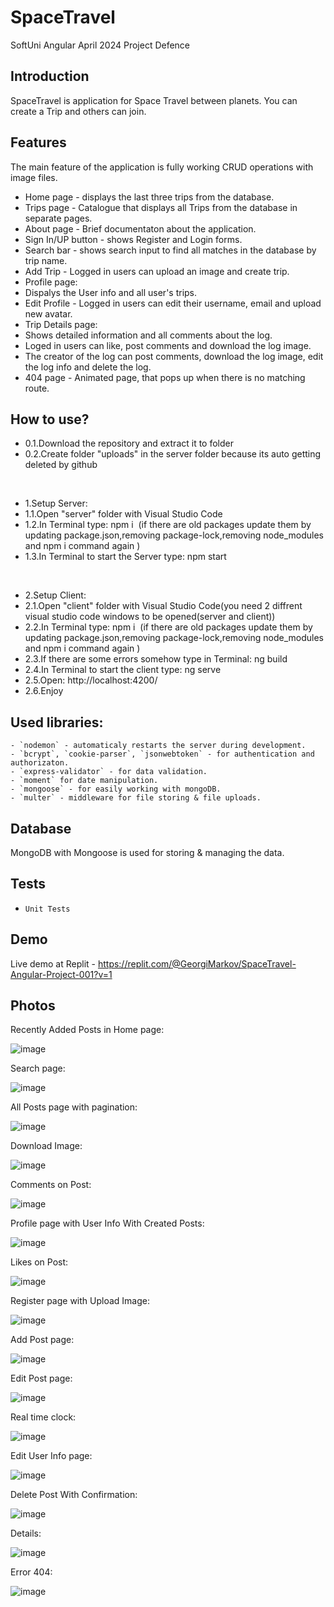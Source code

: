 # SpaceTravel
SoftUni Angular April 2024 Project Defence

## Introduction
SpaceTravel is application for Space Travel between planets. You can create a Trip and others can join.

## Features
The main feature of the application is fully working CRUD operations with image files.

- Home page - displays the last three trips from the database.
- Trips page - Catalogue that displays all Trips from the database in separate pages.
- About page - Brief documentaton about the application.
- Sign In/UP button - shows Register and Login forms.
- Search bar - shows search input to find all matches in the database by trip name.
- Add Trip - Logged in users can upload an image and create trip.
- Profile page:
- Dispalys the User info and all user's trips.
- Edit Profile - Logged in users can edit their username, email and upload new avatar.
- Trip Details page:
- Shows detailed information and all comments about the log.
- Loged in users can like, post comments and download the log image.
- The creator of the log can post comments, download the log image, edit the log info and delete the log.
- 404 page - Animated page, that pops up when there is no matching route.

## How to use?
- 0.1.Download the repository and extract it to folder
- 0.2.Create folder "uploads" in the server folder because its auto getting deleted by github

<br />
  
- 1.Setup Server:
- 1.1.Open "server" folder with Visual Studio Code
- 1.2.In Terminal type: npm i 
(if there are old packages update them by updating package.json,removing package-lock,removing node_modules and npm i command again )
- 1.3.In Terminal to start the Server type: npm start

<br />
  
- 2.Setup Client:
- 2.1.Open "client" folder with Visual Studio Code(you need 2 diffrent visual studio code windows to be opened(server and client))
- 2.2.In Terminal type: npm i 
(if there are old packages update them by updating package.json,removing package-lock,removing node_modules and npm i command again )
- 2.3.If there are some errors somehow type in Terminal: ng build
- 2.4.In Terminal to start the client type: ng serve
- 2.5.Open: http://localhost:4200/
- 2.6.Enjoy

## Used libraries:
    - `nodemon` - automaticaly restarts the server during development.
    - `bcrypt`, `cookie-parser`, `jsonwebtoken` - for authentication and authorizaton.
    - `express-validator` - for data validation.
    - `moment` for date manipulation.
    - `mongoose` - for easily working with mongoDB.
    - `multer` - middleware for file storing & file uploads.

## Database

MongoDB with Mongoose is used for storing & managing the data.

## Tests

- `Unit Tests`

## Demo
Live demo at Replit - https://replit.com/@GeorgiMarkov/SpaceTravel-Angular-Project-001?v=1

## Photos

Recently Added Posts in Home page:

![image](https://imgur.com/xHJ91jP.png) 


Search page:

![image](https://imgur.com/FN0pWkn.png) 


All Posts page with pagination:

![image](https://imgur.com/F9OfOsU.png) 


Download Image:

![image](https://imgur.com/AQihVKt.png) 


Comments on Post:

![image](https://imgur.com/vwBFCRF.png) 


Profile page with User Info With Created Posts:

![image](https://imgur.com/trLEHjh.png) 


Likes on Post:

![image](https://imgur.com/LdkDHIz.png) 


Register page with Upload Image:

![image](https://imgur.com/DOQyQTj.png) 


Add Post page:

![image](https://imgur.com/TotiwhK.png) 


Edit Post page:

![image](https://imgur.com/fQ1pfaZ.png) 


Real time clock:

![image](https://imgur.com/nSG2GEX.png) 


Edit User Info page:

![image](https://imgur.com/mhTWJQ1.png) 


Delete Post With Confirmation:

![image](https://imgur.com/B1KR7zY.png) 


Details:

![image](https://imgur.com/KHwsrr9.png) 


Error 404:

![image](https://imgur.com/hLLVY0O.png) 
